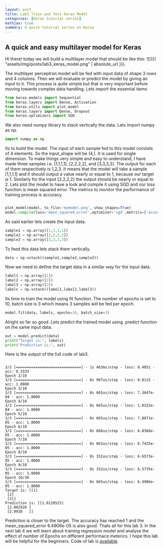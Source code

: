 ```yaml
---
layout: post
title: Lab3 Train and Test Keras Model
categories: [Keras tutorial series]
mathjax: true
summary: A quick tutorial series on Keras
---
```




## A quick and easy multilayer model for Keras

Hi there! today we will build a multilayer model that should be like this:
![]({{ "assets/img/posts/lab3_keras_model.png" | absolute_url }}). 

The multilayer perceptron model will be fed with input data of shape 3 rows and 4 columns. Then we will evaluate or predict the model by giving an input to it. This process is quite simple but that is very important before moving towards complex data handling. Lets import the essential items

```python
from keras.models import Sequential
from keras.layers import Dense, Activation
from keras.utils import plot_model
from keras.layers import Dense, Dropout
from keras.optimizers import SGD
```
We also need numpy library to stack vertically the data. Lets import numpy as np.
```python
import numpy as np
```

Its to build the model. The input of each sample fed to this model consists of 4 elements. So the input_shape will be (4,). It is used for single dimension. To make things very simple and easy to understand, I have made three samples i.e. [1,1,1,1], [2,2,2,2], and [3,3,3,3]. The output for each of them respectively is 1,2,3. It means that the model will take a sample [1,1,1,1] and it should output a value nearly or equal to 1, because our target is 1. Similarly for the input [2,2,2,2] the output should be nearly or equal to 2. Lets plot the model to have a look and compile it using SGD and our loss function is mean squared error. The metrics to monitor the performance of training process is accuracy.

```python

plot_model(model, to_file='mymodel.png', show_shapes=True)
model.compile(loss='mean_squared_error',optimizer='sgd',metrics=['accuracy'])
```
As said earlier lets create the input data.


```python
sample1 = np.array([1,1,1,1])
sample2 = np.array([2,2,2,2])
sample3 = np.array([3,3,3,3])
```
To feed this data lets stack them vertically.

```python
data = np.vstack((sample1,sample2,sample3))

```
Now we need to define the target data in a similar way for the input data.


```python
label1 = np.array([1])
label2 = np.array([2])
label3 = np.array([3])
labels = np.vstack((label1,label2,label3))
```

Its time to train the model using fit function. The number of epochs is set to 10, batch size is 3 which means 3 samples will be fed per epoch. 

```python
model.fit(data, labels, epochs=10, batch_size=3)
```
Alright so far so good. Lets predict the trained model using .predict function on the same input data. 


```python
out = model.predict(data)
print("Target is:", labels)
print("Prediction is:", out)
```

Here is the output of the full code of lab3.


```

3/3 [==============================] - 1s 463ms/step - loss: 0.4051 - acc: 0.3333
Epoch 2/10
3/3 [==============================] - 0s 997us/step - loss: 0.0115 - acc: 1.0000
Epoch 3/10
3/3 [==============================] - 0s 665us/step - loss: 7.3647e-04 - acc: 1.0000
Epoch 4/10
3/3 [==============================] - 0s 665us/step - loss: 1.0322e-04 - acc: 1.0000
Epoch 5/10
3/3 [==============================] - 0s 665us/step - loss: 7.0871e-05 - acc: 1.0000
Epoch 6/10
3/3 [==============================] - 0s 666us/step - loss: 6.8368e-05 - acc: 1.0000
Epoch 7/10
3/3 [==============================] - 0s 663us/step - loss: 6.7425e-05 - acc: 1.0000
Epoch 8/10
3/3 [==============================] - 0s 332us/step - loss: 6.6573e-05 - acc: 1.0000
Epoch 9/10
3/3 [==============================] - 0s 332us/step - loss: 6.5735e-05 - acc: 1.0000
Epoch 10/10
3/3 [==============================] - 0s 665us/step - loss: 6.4906e-05 - acc: 1.0000
Target is: [[1]
 [2]
 [3]]
Prediction is: [[1.0120525]
 [2.002926 ]
 [2.9938   ]]
```


Prediction is closer to the target. The accuracy has reached 1 and the mean_squared_error 6.4906e-05 is also good. Thats all for this lab 3. In the next lab 4 we will learn about training regression model and analyse the effect of number of Epochs on different performace meterics. I hope this lab will be helpful for the beginners. Code of lab is [available](https://github.com/py2ai/Keras-Labs).
